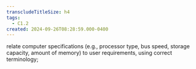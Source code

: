 ```yaml
---
transcludeTitleSize: h4
tags:
  - C1.2
created: 2024-09-26T08:28:59.000-0400
---
```

relate computer specifications (e.g., processor type, bus speed, storage capacity, amount of memory) to user requirements, using correct terminology; 